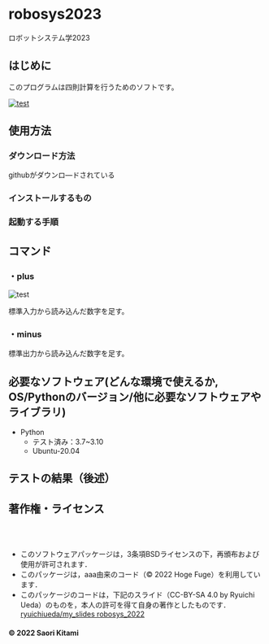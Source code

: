 # robosys2023
ロボットシステム学2023

## はじめに

このプログラムは四則計算を行うためのソフトです。

[![test](https://github.com/minamimi13/robosys2023/actions/workflows/test_plus.yml/badge.svg)](https://github.com/minamimi13/robosys2023/actions/workflows/test_plus.yml)


## 使用方法

### ダウンロード方法
githubがダウンロ―ドされている

### インストールするもの

### 起動する手順


## コマンド
### ・plus
![test](https://github.com/minamimi13/robosys2023/actions/workflows/test_plus.yml/badge.svg)

標準入力から読み込んだ数字を足す。

### ・minus

標準出力から読み込んだ数字を足す。

## 必要なソフトウェア(どんな環境で使えるか, OS/Pythonのバージョン/他に必要なソフトウェアやライブラリ)
* Python
  * テスト済み：3.7~3.10
  * Ubuntu-20.04
## テストの結果（後述）


## 著作権・ライセンス

<br><br>
* このソフトウェアパッケージは，3条項BSDライセンスの下，再頒布および使用が許可されます．
* このパッケージは，aaa由来のコード（© 2022 Hoge Fuge）を利用しています．
* このパッケージのコードは，下記のスライド（CC-BY-SA 4.0 by Ryuichi Ueda）のものを，本人の許可を得て自身の著作としたものです．[ryuichiueda/my_slides robosys_2022](https://github.com/ryuichiueda/my_slides/tree/master/robosys_2022)
#### © 2022 Saori Kitami
